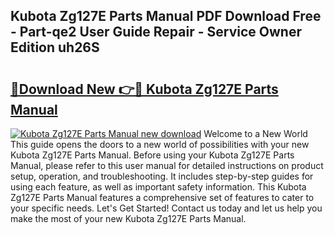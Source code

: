## Kubota Zg127E Parts Manual PDF Download Free - Part-qe2 User Guide Repair - Service Owner Edition uh26S

# <h2><a href="http://bc93320.oget.top/?id=Kubota+Zg127E+Parts+Manual">🔗Download New 👉🔴 Kubota Zg127E Parts Manual</a></h2>

[![Kubota Zg127E Parts Manual new download](https://i.imgur.com/5g1atiW.png)](http://bc93320.oget.top/?id=Kubota+Zg127E+Parts+Manual)
Welcome to a New World This guide opens the doors to a new world of possibilities with your new Kubota Zg127E Parts Manual. Before using your Kubota Zg127E Parts Manual, please refer to this user manual for detailed instructions on product setup, operation, and troubleshooting. It includes step-by-step guides for using each feature, as well as important safety information. This Kubota Zg127E Parts Manual features a comprehensive set of features to cater to your specific needs. Let's Get Started! Contact us today and let us help you make the most of your new Kubota Zg127E Parts Manual.
